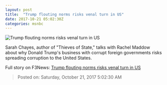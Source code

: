 ```yaml
---
layout: post
title:  "Trump flouting norms risks venal turn in US"
date: 2017-10-21 05:02:30Z
categories: msnbc
---
```


![Trump flouting norms risks venal turn in US](https://media1.s-nbcnews.com/j/MSNBC/Components/Video/201710/n_maddow_cchayes_171020_1920x1080.video_1067x600.jpg)

Sarah Chayes, author of "Thieves of State," talks with Rachel Maddow about why Donald Trump's business with corrupt foreign governments risks spreading corruption to the United States.


Full story on F3News: [Trump flouting norms risks venal turn in US](http://www.f3nws.com/n/UCPuHC)

> Posted on: Saturday, October 21, 2017 5:02:30 AM
